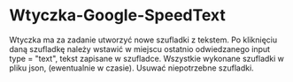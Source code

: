 # Wtyczka-Google-SpeedText
Wtyczka ma za zadanie utworzyć nowe szufladki z tekstem. Po kliknięciu daną szufladkę należy wstawić w miejscu ostatnio odwiedzanego input type = "text", tekst zapisane w szufladce. Wszystkie wykonane szufladki w pliku json, (ewentualnie w czasie). Usuwać niepotrzebne szufladki.
